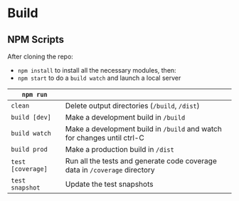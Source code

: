 # Build

## NPM Scripts

After cloning the repo:

- `npm install` to install all the necessary modules, then:
- `npm start` to do a `build watch` and launch a local server

| `npm run`         |                                                                            |
| ----------------- | -------------------------------------------------------------------------- |
| `clean`           | Delete output directories (`/build`, `/dist`)                              |
| `build [dev]`     | Make a development build in `/build`                                       |
| `build watch`     | Make a development build in `/build` and watch for changes until ctrl-C    |
| `build prod`      | Make a production build in `/dist`                                         |
| `test [coverage]` | Run all the tests and generate code coverage data in `/coverage` directory |
| `test snapshot`   | Update the test snapshots                                                  |
